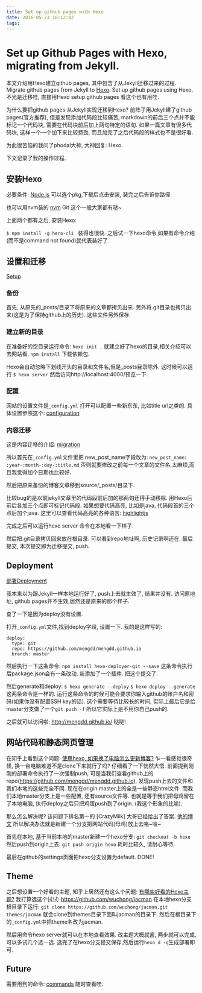 ```yaml
---
title: Set up github pages with Hexo
date: 2016-05-23 18:12:02
tags:
---
```


# Set up Github Pages with Hexo, migrating from Jekyll.

本文介绍用Hexo建立github pages, 其中包含了从Jekyll迁移过来的过程.
Migrate github pages from Jekyll to [Hexo](https://hexo.io/docs/index.html).
Set up github pages using Hexo.
不光是迁移哇, 直接用Hexo setup github pages 看这个也有用哇.

<!-- more -->

为什么要把github pages 从Jekyll实现迁移到Hexo?
前阵子用Jekyll建了github pages(官方推荐), 但是发现添加代码段比较痛苦, markdown的前后三个点并不能标记一个代码块, 需要在代码块前后加上两句特定的语句.
如果一篇文章有很多代码块, 这样一个一个加下来比较费劲, 而且加完了之后代码段的样式也不是很好看.

为此很苦恼的我问了phodal大神, 大神回复: Hexo.

下文记录了我的操作过程.

## 安装Hexo
必要条件:
[Node.js](https://nodejs.org/en/)
可以选个pkg,下载后点击安装, 装完之后告诉你路径.

也可以用nvm装的
[nvm](https://github.com/creationix/nvm)
Git
这个一般大家都有哒~

上面两个都有之后, 安装Hexo:

`$ npm install -g hero-cli `
装得也很快.
之后试一下hexo命令,如果有命令介绍(而不是command not found)就代表装好了.

## 设置和迁移
[Setup](https://hexo.io/docs/setup.html)

### 备份
首先, 从原先的_posts/目录下将原来的文章都拷贝出来.
另外将.git目录也拷贝出来(这是为了保持github上的历史).
这些文件另外保存.

### 建立新的目录
在准备好的空目录运行命令:
`hexo init .`
就建立好了hexo的目录,相关介绍可以去网站看.
`npm install` 下载依赖包.

Hexo会自动忽略下划线开头的目录和文件名,但是_posts目录除外.
这时候可以运行
`$ hexo server`
然后访问http://localhost:4000/预览一下.

### 配置
网站的设置文件是`_config.yml`
打开可以配置一些新东东, 比如title url之类的.
具体设置参照这个: [configuration](https://hexo.io/docs/configuration.html)

### 内容迁移
这是内容迁移的介绍:
[migration](https://hexo.io/docs/migration.html)

所以首先在`_config.yml`文件里把 new_post_name字段改为:
`new_post_name: :year-:month-:day-:title.md`
否则就要修改之前每一个文章的文件名,太麻烦,而且我觉得加个日期也比较好.

然后把原来备份的博客文章移到source/_posts/目录下.

比较bug的是以前jekyll文章里的代码段前后加的那两句还得手动移除.
用Hexo后 前后各加三个点即可标记代码段.
如果想要代码高亮, 比如是java, 代码段首的三个点后加个java.
这里可以查看代码高亮的各种语言: [highlightjs](http://highlightjs.readthedocs.io/en/latest/css-classes-reference.html)

完成之后可以运行hexo server 命令在本地看一下样子.

然后把.git目录拷贝回来放在根目录. 可以看到repo地址啊, 历史记录啊还在.
最后提交, 本次提交即为迁移提交, push.

## Deployment
[部署Deployment](https://hexo.io/docs/deployment.html)

我本来以为跟Jekyll一样本地运行好了, push上去就生效了, 结果并没有.
访问原地址, github pages并不生效,居然还是原来的那个样子.

查了一下是因为deploy没有设置.

打开`_config.yml`文件,找到deploy字段, 设置一下.
我的是这样写的:

```
deploy:
  type: git
  repo: https://github.com/mengdd/mengdd.github.io
  branch: master
```

然后执行一下这条命令:
`npm install hexo-deployer-git --save`
这条命令执行后package.json会有一条改动, 新添加了一个插件.
把这个提交了.

然后generate和deploy:
`$ hexo generate --deploy`
`$ hexo deploy --generate`
这两条命令是一样的.
运行这条命令的时候可能会要求你输入github的账户名和密码(如果你没有配置SSH key的话).
这个需要等待比较长的时间, 实际上最后它是给master分支做了一个`git push -f`
所以它实际上是不用你自己push的.

之后就可以访问啦: http://mengdd.github.io/
哒哒!

## 网站代码和静态网页管理
在知乎上看到这个问题: [使用hexo, 如果换了电脑怎么更新博客?](https://www.zhihu.com/question/21193762)
乍一看感觉很奇怪, 换一台电脑难道不是clone下来就行了吗? 仔细看了一下恍然大悟.
前面提到刚刚的部署命令执行了一次强制push, 可是当我们查看github上的repo(https://github.com/mengdd/mengdd.github.io),
发现push上去的文件和我们本地的这些完全不同.
现在在origin master上的全是一些静态html文件.
而我们本地master分支上是一些配置, 还有source文件等.
也就是等于我们把母鸡留在了本地电脑, 执行deploy之后只把鸡蛋push到了origin. (我这个形象的比喻).

那么怎么解决呢? 该问题下排名第一的 [CrazyMilk] 大哥已经给出了答案.
[他的博文](http://crazymilk.github.io/2015/12/28/GitHub-Pages-Hexo%E6%90%AD%E5%BB%BA%E5%8D%9A%E5%AE%A2/)
所以解决办法就是新建一个分支把网站代码(母鸡)放上去咯~哈~

首先在本地, 基于当前本地的master新建一个hexo分支:
`git checkout -b hexo`
然后push到origin上去:
`git push origin hexo`
耗时比较久, 请耐心等待.

最后在github的settings页面把hexo分支设置为default.
DONE!

## Theme
之后想设置一个好看的主题, 知乎上居然还有这么个问题:
[有哪些好看的Hexo主题?](https://www.zhihu.com/question/24422335)
我打算选这个试试: https://github.com/wuchong/jacman
在本地hexo分支根目录下运行:
`git clone https://github.com/wuchong/jacman.git themes/jacman`
就会clone到themes目录下面叫jacman的目录下.
然后在根目录下的`_config.yml`中把theme名改为jacman.

然后用命令hexo server就可以在本地查看效果.
改主题大概就酱, 两步就可以完成, 可以多试几个选一选.
选完了在hexo分支提交保存,然后运行`hexo d -g`生成部署即可.

## Future
需要用到的命令: [commands](https://hexo.io/docs/commands.html) 随时查看哇.




